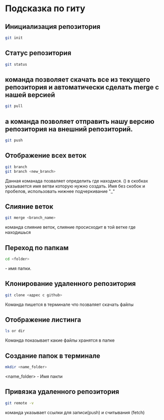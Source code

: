# Подсказка по гиту

## Инициализация репозитория

```sh
git init
```

## Статус репозитория

```sh
git status
```

## команда позволяет скачать все из текущего репозитория и автоматически сделать merge с нашей версией

```sh
git pull
```

## а команда позволяет отправить нашу версию репозитория на внешний репозиторий.

```sh
git push
```

## Отображение всех веток
```sh
git branch
git branch <new_branch>
```
Данная команада позваляет определить где находмся. () в скобках указывается имя ветви которую нужно создать. Имя без скобок и пробелов, использовать нижнее подчеркивание "_"

## Слияние веток
```sh
git merge <branch_name>
```
команда слияние веток, слияние просисходит в той ветке где находишься

## Переход по папкам
```sh
cd <folder>
```
<folder> - имя папки. 

## Клонирование удаленного репозитория
```sh
git clone <адрес с github>
```
Команда пишется в терминале что позваляет скачать файлы

## Отображение листинга
```sh
ls or dir
```
Команда показывает какие файлы хранятся в папке

## Создание папок в терминале
```sh
mkdir <name_folder>
```
<name_folder> - Имя пакпи

## Привязка удаленного репозитория 
```sh
git remote -v
```
команда указывает ссылки для записи(push) и считывания
(fetch)
